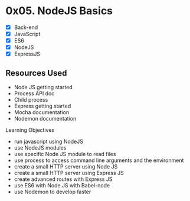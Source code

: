 # 0x05. NodeJS Basics
- [x] Back-end
- [x] JavaScript
- [x] ES6
- [x] NodeJS
- [x] ExpressJS

## Resources Used
- Node JS getting started
- Process API doc
- Child process
- Express getting started
- Mocha documentation
- Nodemon documentation

Learning Objectives
- run javascript using NodeJS
- use NodeJS modules
- use specific Node JS module to read files
- use process to access command line arguments and the environment
- create a small HTTP server using Node JS
- create a small HTTP server using Express JS
- create advanced routes with Express JS
- use ES6 with Node JS with Babel-node
- use Nodemon to develop faster
